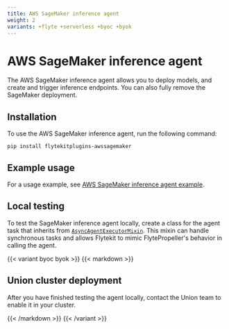 ```yaml
---
title: AWS SageMaker inference agent
weight: 2
variants: +flyte +serverless +byoc +byok
---
```


# AWS SageMaker inference agent

The AWS SageMaker inference agent allows you to deploy models, and create and trigger inference endpoints. You can also fully remove the SageMaker deployment.

## Installation

To use the AWS SageMaker inference agent, run the following command:

```
pip install flytekitplugins-awssagemaker
```

## Example usage

For a usage example, see [AWS SageMaker inference agent example](./sagemaker-agent-example.md).

## Local testing

To test the SageMaker inference agent locally, create a class for the agent task that inherits from [`AsyncAgentExecutorMixin`](https://github.com/flyteorg/flytekit/blob/03d23011fcf955838669bd5058c8ced17c6de3ee/flytekit/extend/backend/base_agent.py#L278-382). This mixin can handle synchronous tasks and allows Flytekit to mimic FlytePropeller's behavior in calling the agent.

{{< variant byoc byok >}}
{{< markdown >}}

## Union cluster deployment

After you have finished testing the agent locally, contact the Union team to enable it in your cluster.

{{< /markdown >}}
{{< /variant >}}

